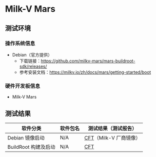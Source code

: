 # Milk-V Mars

## 测试环境

### 操作系统信息

- Debian（官方提供）
    - 下载链接：https://github.com/milkv-mars/mars-buildroot-sdk/releases/
    - 参考安装文档：https://milkv.io/zh/docs/mars/getting-started/boot

### 硬件开发板信息

- Milk-V Mars

## 测试结果

| 软件分类             | 软件包名 | 测试结果（测试报告）             |
|------------------|----------|--------------------------------|
| Debian 镜像启动      | N/A      | [CFT][Debian]（Milk-V 厂商镜像） |
| BuildRoot 构建及启动 | N/A      | [CFT][BuildRoot]               |

[Debian]: ./Debian/README.md
[BuildRoot]: ./BuildRoot/README.md